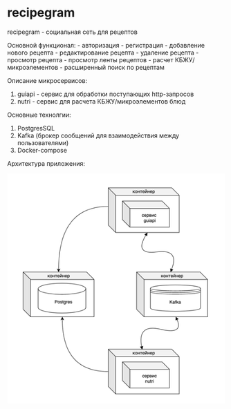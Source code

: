 # recipegram

recipegram - социальная сеть для рецептов

Основной функционал:
    - авторизация
    - регистрация
    - добавление нового рецепта
    - редактирование рецепта
    - удаление рецепта
    - просмотр рецепта
    - просмотр ленты рецептов
    - расчет КБЖУ/микроэлементов
    - расширенный поиск по рецептам

Описание микросервисов:
1) guiapi - сервис для обработки поступающих http-запросов
2) nutri - сервис для расчета КБЖУ/микроэлементов блюд

Основные технолгии:
1) PostgresSQL
2) Kafka (брокер сообщений для взаимодействия между пользователями)
3) Docker-compose

Архитектура приложения:

![img_1.png](img_1.png)
